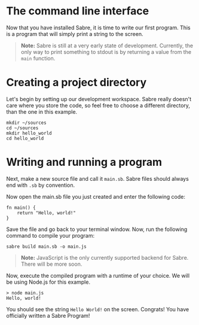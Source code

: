 # The command line interface

Now that you have installed Sabre, it is time to write our first program. This is a program that will simply print a string to the screen.

> **Note:** Sabre is still at a very early state of development. Currently, the only way to print something to stdout is by returning a value from the `main` function.

# Creating a project directory

Let's begin by setting up our development workspace. Sabre really doesn't care where you store the code, so feel free to choose a different directory, than the one in this example.

```
mkdir ~/sources
cd ~/sources
mkdir hello_world
cd hello_world
```

# Writing and running a program

Next, make a new source file and call it `main.sb`. Sabre files should always end with `.sb` by convention.

Now open the main.sb file you just created and enter the following code:

```
fn main() {
    return "Hello, world!"
}
```

Save the file and go back to your terminal window. Now, run the following command to compile your program:

```
sabre build main.sb -o main.js
```

> **Note:** JavaScript is the only currently supported backend for Sabre. There will be more soon.

Now, execute the compiled program with a runtime of your choice. We will be using Node.js for this example.

```
> node main.js
Hello, world!
```

You should see the string `Hello World!` on the screen. Congrats! You have officially written a Sabre Program!

